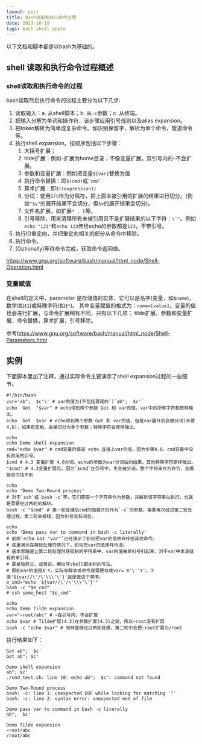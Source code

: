 ```yaml
---
layout: post
title: bash读取和执行命令过程
date: 2023-10-19
tags: bash shell quote
---
```


以下文档和脚本都是以bash为基础的。
## shell 读取和执行命令过程概述

### shell读取和执行命令的过程
bash读取然后执行命令的过程主要分为以下几步:
1. 读取输入：a. 从shell脚本；b. 从`-c`参数；c. 从终端。
2. 把输入分解为单词和操作符，该步骤应用引号规则以及alias expansion。
3. 把token解析为简单或复杂命令。如识别保留字，解析为单个命令，管道命令等。
4. 执行shell expansion。按顺序包括以下步骤：
   1. 大括号扩展；
   2. tilde扩展：例如`~`扩展为home目录；不像变量扩展，双引号内的`~`不会扩展。
   3. 参数和变量扩展：例如把变量`${var}`替换为值
   4. 执行命令替换：即`$(cmd)`或`` `cmd` ``
   5. 算术扩展：即`$((expression))`
   6. 分词：使用`IFS`作为分隔符，把上面未被引用的扩展的结果进行切分。(例如`"$v"`的展开结果不会切分，但`$v`的展开结果会切分)。
   7. 文件名扩展，如扩展`* . [`等。
   8. 引号移除，用来清理所有未被引用且不是扩展结果的以下字符：`\'"`。例如`echo "123"`和`echo 123`传给echo的参数都是`123`，不带引号。
5. 执行IO重定向，并把重定向相关的部分从命令中移除。
6. 执行命令。
7. (Optionally)等待命令完成，获取命令返回值。

<https://www.gnu.org/software/bash/manual/html_node/Shell-Operation.html>

### 变量赋值
在shell的定义中，parameter 是存储值的实体，它可以是名字(变量，如`$name`)，数字(如`$1`)或特殊字符(如`$*`)。
其中变量赋值的格式为：`name=[value]`。变量的值也会进行扩展，与命令扩展稍有不同，只有以下几项：
tilde扩展，参数和变量扩展，命令替换，算术扩展，引号移除。

参考<https://www.gnu.org/software/bash/manual/html_node/Shell-Parameters.html>

## 实例
下面脚本里加了注释，通过实际命令主要演示了shell expansion过程的一些细节。
```
#!/bin/bash
var='ab";  $c'\' # var的值为(不包括首尾的`)`ab";  $c'`
echo  Got  "$var" # echo得到两个参数 Got 和 var的值，var中的所有字符都原样输出。
echo  Got  $var # echo得到两个参数 Got 和 var的值，但是var展开后会被分词(步骤4.6)，如果有空格，会被切分为多个参数；特殊字符会原样输出。

echo
echo Demo shell expansion
cmd="echo $var" # cmd变量的值是 echo 连接上var的值，因为步骤4.8，cmd变量中没有首尾的引号。
$cmd # 4.3 变量扩展 4.6分词。echo的参数为var分词后的结果。其他特殊字符原样输出。
"$cmd" # 4.3变量扩展后，因为`$cmd`在引号中，不会被分词。整个字符串作为命令，会报错命令找不到

echo
echo 'Demo Two-Round process'
# 对于`ssh`或`bash -c`等，它们获取一个字符串作为参数，并解析该字符串以执行。也就是需要经过两轮的解析。
bash -c "$cmd" # 第一轮处理后cmd的值展开后作为`-c`的参数，需要再次经过第二轮处理过程。第二轮会报错，因为引号没有闭合。

echo
echo 'Demo pass var to command in bash -c literally'
# 前面`echo Got "var"`已经演示了如何把var的值原样传给其他命令。
# 这里演示在两轮处理的情况下，如何把var的值原样传递。
# 基本思路是让第二轮处理时获取到的字符串中，var的值被单引号引起来，对于var中本身就有的单引号，
# 要单独转义。或者说，模拟写shell脚本时的写法。
# 假如var的值是X'Y，实际写脚本或命令是需要写成var='X'\''Y'。下面'${var//\'/\'\\\'\'}'就是做这个事情。
e_cmd="echo '${var//\'/\'\\\'\'}'"
bash -c "$e_cmd"
# ssh some_host "$e_cmd"

echo
echo Demo Tilde expansion
var="~root/abc" # ~在引号内，不会扩展
echo $var # Tilde扩展(4.2)在参数扩展(4.3)之前，所以~root没有扩展
bash -c "echo $var" # 同样能够经过两轮处理，第二轮中会把~root扩展为/root
```

执行结果如下：
```
Got ab";  $c'
Got ab"; $c'

Demo shell expansion
ab"; $c'
./cmd_test.sh: line 10: echo ab";  $c': command not found

Demo Two-Round process
bash: -c: line 1: unexpected EOF while looking for matching `"'
bash: -c: line 2: syntax error: unexpected end of file

Demo pass var to command in bash -c literally
ab";  $c'

Demo Tilde expansion
~root/abc
/root/abc
```

